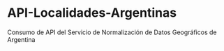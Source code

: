 # API-Localidades-Argentinas
Consumo de API del Servicio de Normalización de Datos Geográficos de Argentina
